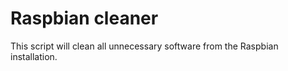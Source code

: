 # Raspbian cleaner

This script will clean all unnecessary software from the Raspbian installation. <br>
